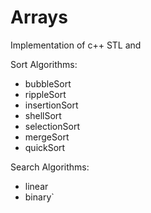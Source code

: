 # Arrays
Implementation of c++ STL <array> and <chrono>

Sort Algorithms:
- bubbleSort
- rippleSort
- insertionSort
- shellSort
- selectionSort
- mergeSort
- quickSort
    
Search Algorithms:
- linear
- binary`
